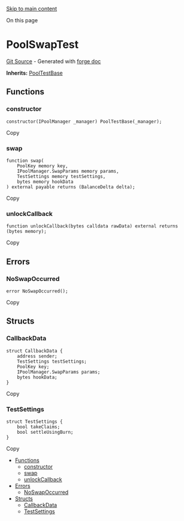 [Skip to main content](https://docs.uniswap.org/contracts/v4/reference/core/test/PoolSwapTest#)

On this page

# PoolSwapTest

[Git Source](https://github.com/uniswap/v4-core/blob/b619b6718e31aa5b4fa0286520c455ceb950276d/src/test/PoolSwapTest.sol) \- Generated with [forge doc](https://book.getfoundry.sh/reference/forge/forge-doc)

**Inherits:** [PoolTestBase](https://docs.uniswap.org/contracts/v4/reference/core/test/PoolTestBase)

## Functions [​](https://docs.uniswap.org/contracts/v4/reference/core/test/PoolSwapTest\#functions "Direct link to heading")

### constructor [​](https://docs.uniswap.org/contracts/v4/reference/core/test/PoolSwapTest\#constructor "Direct link to heading")

```codeBlockLines_mRuA
constructor(IPoolManager _manager) PoolTestBase(_manager);

```

Copy

### swap [​](https://docs.uniswap.org/contracts/v4/reference/core/test/PoolSwapTest\#swap "Direct link to heading")

```codeBlockLines_mRuA
function swap(
    PoolKey memory key,
    IPoolManager.SwapParams memory params,
    TestSettings memory testSettings,
    bytes memory hookData
) external payable returns (BalanceDelta delta);

```

Copy

### unlockCallback [​](https://docs.uniswap.org/contracts/v4/reference/core/test/PoolSwapTest\#unlockcallback "Direct link to heading")

```codeBlockLines_mRuA
function unlockCallback(bytes calldata rawData) external returns (bytes memory);

```

Copy

## Errors [​](https://docs.uniswap.org/contracts/v4/reference/core/test/PoolSwapTest\#errors "Direct link to heading")

### NoSwapOccurred [​](https://docs.uniswap.org/contracts/v4/reference/core/test/PoolSwapTest\#noswapoccurred "Direct link to heading")

```codeBlockLines_mRuA
error NoSwapOccurred();

```

Copy

## Structs [​](https://docs.uniswap.org/contracts/v4/reference/core/test/PoolSwapTest\#structs "Direct link to heading")

### CallbackData [​](https://docs.uniswap.org/contracts/v4/reference/core/test/PoolSwapTest\#callbackdata "Direct link to heading")

```codeBlockLines_mRuA
struct CallbackData {
    address sender;
    TestSettings testSettings;
    PoolKey key;
    IPoolManager.SwapParams params;
    bytes hookData;
}

```

Copy

### TestSettings [​](https://docs.uniswap.org/contracts/v4/reference/core/test/PoolSwapTest\#testsettings "Direct link to heading")

```codeBlockLines_mRuA
struct TestSettings {
    bool takeClaims;
    bool settleUsingBurn;
}

```

Copy

- [Functions](https://docs.uniswap.org/contracts/v4/reference/core/test/PoolSwapTest#functions)
  - [constructor](https://docs.uniswap.org/contracts/v4/reference/core/test/PoolSwapTest#constructor)
  - [swap](https://docs.uniswap.org/contracts/v4/reference/core/test/PoolSwapTest#swap)
  - [unlockCallback](https://docs.uniswap.org/contracts/v4/reference/core/test/PoolSwapTest#unlockcallback)
- [Errors](https://docs.uniswap.org/contracts/v4/reference/core/test/PoolSwapTest#errors)
  - [NoSwapOccurred](https://docs.uniswap.org/contracts/v4/reference/core/test/PoolSwapTest#noswapoccurred)
- [Structs](https://docs.uniswap.org/contracts/v4/reference/core/test/PoolSwapTest#structs)
  - [CallbackData](https://docs.uniswap.org/contracts/v4/reference/core/test/PoolSwapTest#callbackdata)
  - [TestSettings](https://docs.uniswap.org/contracts/v4/reference/core/test/PoolSwapTest#testsettings)